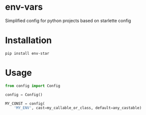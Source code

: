 # env-vars

Simplified config for python projects based on starlette config

# Installation

```shell
pip install env-star
```

# Usage

```python
from config import Config

config = Config()

MY_CONST = config(
    'MY_ENV', cast=my_callable_or_class, default=any_castable)
```

